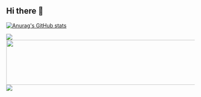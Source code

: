 ## Hi there 👋

<!--
**Seohyeon-Min/Seohyeon-Min** is a ✨ _special_ ✨ repository because its `README.md` (this file) appears on your GitHub profile.

Here are some ideas to get you started:

- 🔭 I’m currently working on ...
- 🌱 I’m currently learning ...
- 👯 I’m looking to collaborate on ...
- 🤔 I’m looking for help with ...
- 💬 Ask me about ...
- 📫 How to reach me: ...
- 😄 Pronouns: ...
- ⚡ Fun fact: ...
-->
[![Anurag's GitHub stats](https://github-readme-stats.vercel.app/apiSeohyeon-Minanuraghazra)](https://github.com/anuraghazra/github-readme-stats)

<img src="https://capsule-render.vercel.app/api?type=waving&color=BDBDC8&height=150&section=header" />

<a href="https://github.com/devxb/gitanimals">
  <img src="https://render.gitanimals.org/lines/{Seohyeon-Min}?pet-id=1" width="1000" height="120"/>
</a>

<img src="https://capsule-render.vercel.app/api?type=waving&color=BDBDC8&height=150&section=footer" />

